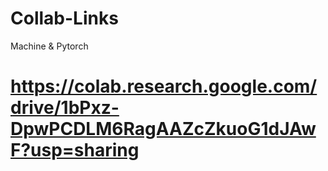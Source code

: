 # Collab-Links
Machine &amp; Pytorch

# https://colab.research.google.com/drive/1bPxz-DpwPCDLM6RagAAZcZkuoG1dJAwF?usp=sharing
